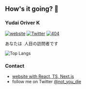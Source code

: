 ## How's it going? 👋
### Yudai Oriver K
[![website](https://img.shields.io/badge/website-KawanoYuddai's%20site-brightgreen)](https://oriverk.dev)
[![Twitter](https://img.shields.io/badge/Twitter-%40not__you__die-blue)](https://twitter.com/not_you_die)
[![404](https://img.shields.io/badge/404-Job%20not%20found-orange)](https://www.wantedly.com/users/40069986)

<div>
あなたは
<img src="https://profile-counter.glitch.me/oriverk/count.svg" alt="" />
人目の訪問者です
</div>
 
![Top Langs](https://github-readme-stats.vercel.app/api/top-langs/?username=oriverk&hide=html&layout=compact)
 
### Contact
- [website with React, TS, Next.js](https://oriverk.dev)
- follow me on Twitter [@not_you_die](https://twitter.com/not_you_die)
 
<!--
**oriverk/oriverk** is a ✨ _special_ ✨ repository because its `README.md` (this file) appears on your GitHub profile.

Here are some ideas to get you started:

- 🔭 I’m currently working on ...
- 🌱 I’m currently learning ...
- 👯 I’m looking to collaborate on ...
- 🤔 I’m looking for help with ...
- 💬 Ask me about ...
- 📫 How to reach me: ...
- 😄 Pronouns: ...
- ⚡ Fun fact: ...
-->

<!--
```diff
- text in red
+ text in green
! text in orange
# text in gray
@@ text in purple (and bold)@@
```
-->
